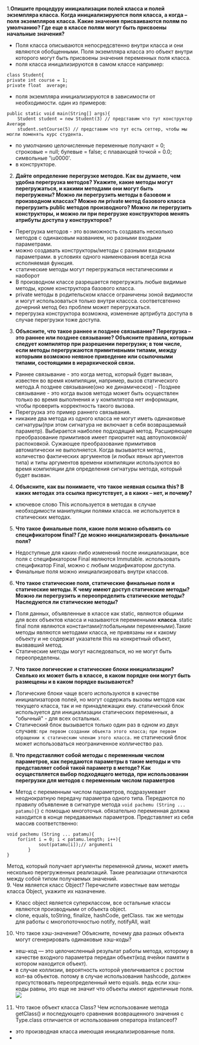 1.**Опишите процедуру инициализации полей класса и полей экземпляра класса. Когда инициализируются поля класса, а когда – поля экземпляров класса. Какие значения присваиваются полям по умолчанию? Где еще в классе полям могут быть присвоены начальные значения?**
- Поля класса описываются непосредсвтенно внутри класса и они являются обобщенными. 
Поля экземпляра класса это объект внутри которого могут быть присвоены значения переменных поля класса.
- поля класса иницализируются в самом классе например:
```
class Student{
private int course = 1;
private float  average;
```
- поля экземпляра инициализируются в зависимости от необходимости. один из примеров:
```
public static void main(String[] args){
	Student student = new Student(3) // представим что тут конструктор Average
   	student.setCourse(5) // представим что тут есть сеттер, чтобы мы могли поменять курс студента.
```
- по умолчанию целочисленные переменные получают = 0; строковые = null; булевые = false; с плавающей точкой = 0.0; символьные '\u0000'.
- в конструкторе.
2. **Дайте определение перегрузке методов. Как вы думаете, чем удобна перегрузка методов? Укажите, какие методы могут перегружаться, и какими методами они могут быть перегружены? Можно ли перегрузить методы в базовом и производном классах? Можно ли private метод базового класса перегрузить public методов производного? Можно ли перегрузить конструкторы, и можно ли при перегрузке конструкторов менять атрибуты доступа у конструкторов?**
- Перегрузка методов - это возможность создавать несколько методов с одинаковым названием, но разными входыми параметрами.
- можно создавать конструкторы/методы с разными входными параметрами. в условиях одного наименования всегда ясна исполняемая функция.
- статические методы могут перегружаться нестатическими и наоборот
- В производном классе разрешается перегружать любые видимые методы, кроме конструктора базового класса.
- private методы в родительском классе ограничены зоной видимости и могут использоваться только внутри классса. соответсвтенно дочерний метод без проблем может перегружаться.
- перегрузка конструктора возможна, изменение артрибута доступа в случае перегрузки тоже доступа.
3. **Объясните, что такое раннее и позднее связывание? Перегрузка – это раннее или позднее связывание? Объясните правила, которым следует компилятор при разрешении перегрузки; в том числе, если методы перегружаются примитивными типами, между которыми возможно неявное приведение или ссылочными типами, состоящими в иерархической связи.**
- Раннее связывание - это когда метод, который будет вызван, известен во время компиляции, например, вызов статического метода.А позднее связывание(оно же динамическое) - Позднее связывание - это когда вызов метода может быть осуществлен только во время выполнения и у компилятора нет информации, чтобы проверить корректность такого вызова.
- Перегрузка это пример раннего связывания.
- никакие два метода из одного класса не могут иметь одинаковые сигнатуры(при этом сигнатура не включает в себя возвращаемый параметр). Выбирается наиболее подходящий метод. Расширяющее преобразование примитивов имеет приоритет над автоупоковкой/распоковкой. Сужающее преобразование примитивов автоматически не выполняется. Когда вызывается метод , количество фактических аргументов (и любых явных аргументов типа) и типы аргументов времени компиляции используются во время компиляции для определения сигнатуры метода, который будет вызван.
4. **Объясните, как вы понимаете, что такое неявная ссылка this? В каких методах эта ссылка присутствует, а в каких – нет, и почему?**
- ключевое слово This используется в методах в случае необходимости манипуляции полями класса. не используется в статических методах.
5. **Что такое финальные поля, какие поля можно объявить со спецификатором final? Где можно инициализировать финальные поля?**
- Недоступные для каких-либо изменений после инициализации, все поля с спецификатором Final являются Immutable. использовать спецификатор Final, можно с любым модификатором доступа.
- Финальные поля можно инициализировать внутри классов.
6. **Что такое статические поля, статические финальные поля и статические методы. К чему имеют доступ статические методы? Можно ли перегрузить и переопределить статические методы? Наследуются ли статические методы?**
- Поля данных, объявленные в классе как static, являются общими для всех объектов класса и называются переменными **класса**. static final поля являются константами(глобальными переменными).Такие методы являются методами класса, не привязаны ни к какому объекту и не содержат указателя this на конкретный объект, вызвавший метод.
- Статические методы могут наследоваться, но не могут быть переопределены.
7. **Что такое логические и статические блоки инициализации? Сколько их может быть в классе, в каком порядке они могут быть размещены и в каком порядке вызываются?**
- Логические блоки чаще всего используются в качестве инициализаторов полей, но могут содержать вызовы методов как текущего класса, так и не принадлежащих ему. статический блок используется для инициализации статических переменных, а "обычный"  - для всех остальных.
- Статический блок вызывается только один раз в одном из двух случаев:
`при первом создании объекта этого класса;`
`при первом обращении к статическим членам этого класса.`
не статический блок может использоваться неограниченное колличество раз.
8. **Что представляют собой методы с переменным числом параметров, как передаются параметры в такие методы и что представляет собой такой параметр в методе? Как осуществляется выбор подходящего метода, при использовании перегрузки для методов с переменным числом параметров**
- Метод с переменным числом параметров, подразумевает неоднократную передачу параметра одного типа. Передаются по правилу объявление в сигнатуре метода
`void pachemu (String ... patamu){}` с помощью многоточья. обязательно переменная должна находится в конце передаваемых параметров. Представляет из себя массив соответственно:
``` 
void pachemu (String ... patamu){
	for(int i = 0; i < patamu.length; i++){
    		sout(patamu[i]);// argumenti
    	}
}
```                                    
Метод, который получает аргументы переменной длины, может иметь несколько перегруженных реализаций. Такие реализации отличаются между собой типом получаемых значений.    
9. Чем является класс Object? Перечислите известные вам методы класса  Object, укажите их назначение.
- Класс object является суперклассом, все остальные классы являются производными от объекта object.
- clone, equals, toString, finalize, hashCode, getClass. так же методы для работы с многопоточностью notify, notifyAll, wait
10. Что такое хэш-значение? Объясните, почему два разных объекта могут сгенерировать одинаковые хэш-коды?
-  хеш-код — это целочисленный результат работы метода, которому в качестве входного параметра передан объект(код ячейки памяти в котором находится объект). 
- в случае коллизии, вероятность которой увеличивается с ростом кол-ва объектов. потому в случае использования hashcode, должен присутствовать переопределенный мето equals.
ведь если хэш-коды равны, это еще не значит что объекты имеют идентичные поля.
![](https://eclipsesource.com/wp-content/uploads/2012/09/hashcode-collisions.png)
11. Что такое объект класса Class? Чем использование метода getClass() и последующего сравнения возвращенного значения с Type.class отличается от использования оператора instanceof?
- это производная класса имеющая инициализированные поля.
- 